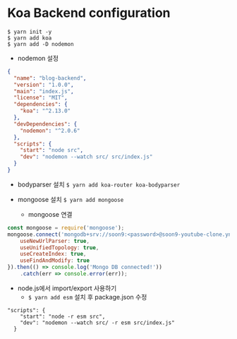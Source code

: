 # Koa Backend configuration
```shell script
$ yarn init -y
$ yarn add koa
$ yarn add -D nodemon
```

- nodemon 설정
```json
{
  "name": "blog-backend",
  "version": "1.0.0",
  "main": "index.js",
  "license": "MIT",
  "dependencies": {
    "koa": "^2.13.0"
  },
  "devDependencies": {
    "nodemon": "^2.0.6"
  },
  "scripts": {
    "start": "node src",
    "dev": "nodemon --watch src/ src/index.js"
  }
}

```

- bodyparser 설치 `$ yarn add koa-router koa-bodyparser`

- mongoose 설치 `$ yarn add mongoose`
  - mongoose 연결 
```js
const mongoose = require('mongoose');
mongoose.connect('mongodb+srv://soon9:<password>@soon9-youtube-clone.ynizg.mongodb.net/<dbname>?retryWrites=true&w=majority', {
    useNewUrlParser: true,
    useUnifiedTopology: true,
    useCreateIndex: true,
    useFindAndModify: true
}).then(() => console.log('Mongo DB connected!'))
    .catch(err => console.error(err));
```

- node.js에서 import/export 사용하기
  - `$ yarn add esm` 설치 후 package.json 수정
```
"scripts": {
    "start": "node -r esm src",
    "dev": "nodemon --watch src/ -r esm src/index.js"
  }
```